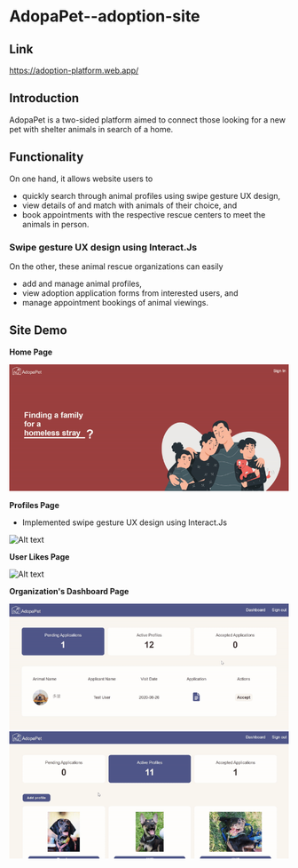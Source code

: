 # AdopaPet--adoption-site
## Link
https://adoption-platform.web.app/

## Introduction
AdopaPet is a two-sided platform aimed to connect those looking for a new pet with shelter animals in search of a home. 

## Functionality
On one hand, it allows website users to 
  * quickly search through animal profiles using swipe gesture UX design,
  * view details of and match with animals of their choice, and 
  * book appointments with the respective rescue centers to meet the animals in person. 

### Swipe gesture UX design using Interact.Js


On the other, these animal rescue organizations can easily
  * add and manage animal profiles,
  * view adoption application forms from interested users, and
  * manage appointment bookings of animal viewings.




## Site Demo

**Home Page**

![Alt text](readme/home.gif)

**Profiles Page**
  * Implemented swipe gesture UX design using Interact.Js

![Alt text](readme/swipe.gif)

**User Likes Page**

![Alt text](readme/likes.gif)

**Organization's Dashboard Page**

![Alt text](readme/orgaccept.gif)
![Alt text](readme/orgaddprofiles.gif)
